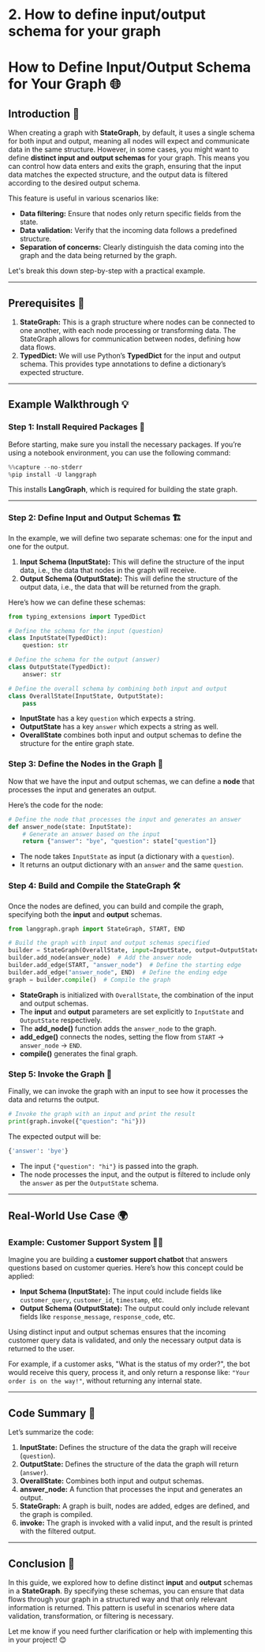 # 2. How to define input/output schema for your graph

# How to Define Input/Output Schema for Your Graph 🌐

## Introduction 🌟

When creating a graph with **StateGraph**, by default, it uses a single schema for both input and output, meaning all nodes will expect and communicate data in the same structure. However, in some cases, you might want to define **distinct input and output schemas** for your graph. This means you can control how data enters and exits the graph, ensuring that the input data matches the expected structure, and the output data is filtered according to the desired output schema.

This feature is useful in various scenarios like:
- **Data filtering:** Ensure that nodes only return specific fields from the state.
- **Data validation:** Verify that the incoming data follows a predefined structure.
- **Separation of concerns:** Clearly distinguish the data coming into the graph and the data being returned by the graph.

Let's break this down step-by-step with a practical example.

---

## Prerequisites 📝

1. **StateGraph:** This is a graph structure where nodes can be connected to one another, with each node processing or transforming data. The StateGraph allows for communication between nodes, defining how data flows.
2. **TypedDict:** We will use Python’s **TypedDict** for the input and output schema. This provides type annotations to define a dictionary’s expected structure.

---

## Example Walkthrough 💡

### Step 1: Install Required Packages 🚀

Before starting, make sure you install the necessary packages. If you’re using a notebook environment, you can use the following command:

```python
%%capture --no-stderr
%pip install -U langgraph
```

This installs **LangGraph**, which is required for building the state graph.

---

### Step 2: Define Input and Output Schemas 🏗️

In the example, we will define two separate schemas: one for the input and one for the output.

1. **Input Schema (InputState):** This will define the structure of the input data, i.e., the data that nodes in the graph will receive.
2. **Output Schema (OutputState):** This will define the structure of the output data, i.e., the data that will be returned from the graph.

Here’s how we can define these schemas:

```python
from typing_extensions import TypedDict

# Define the schema for the input (question)
class InputState(TypedDict):
    question: str

# Define the schema for the output (answer)
class OutputState(TypedDict):
    answer: str

# Define the overall schema by combining both input and output
class OverallState(InputState, OutputState):
    pass
```

- **InputState** has a key `question` which expects a string.
- **OutputState** has a key `answer` which expects a string as well.
- **OverallState** combines both input and output schemas to define the structure for the entire graph state.

### Step 3: Define the Nodes in the Graph 🌳

Now that we have the input and output schemas, we can define a **node** that processes the input and generates an output.

Here’s the code for the node:

```python
# Define the node that processes the input and generates an answer
def answer_node(state: InputState):
    # Generate an answer based on the input
    return {"answer": "bye", "question": state["question"]}
```

- The node takes `InputState` as input (a dictionary with a `question`).
- It returns an output dictionary with an `answer` and the same `question`.

### Step 4: Build and Compile the StateGraph 🛠️

Once the nodes are defined, you can build and compile the graph, specifying both the **input** and **output** schemas.

```python
from langgraph.graph import StateGraph, START, END

# Build the graph with input and output schemas specified
builder = StateGraph(OverallState, input=InputState, output=OutputState)
builder.add_node(answer_node)  # Add the answer node
builder.add_edge(START, "answer_node")  # Define the starting edge
builder.add_edge("answer_node", END)  # Define the ending edge
graph = builder.compile()  # Compile the graph
```

- **StateGraph** is initialized with `OverallState`, the combination of the input and output schemas.
- The **input** and **output** parameters are set explicitly to `InputState` and `OutputState` respectively.
- The **add_node()** function adds the `answer_node` to the graph.
- **add_edge()** connects the nodes, setting the flow from `START` → `answer_node` → `END`.
- **compile()** generates the final graph.

### Step 5: Invoke the Graph 🔄

Finally, we can invoke the graph with an input to see how it processes the data and returns the output.

```python
# Invoke the graph with an input and print the result
print(graph.invoke({"question": "hi"}))
```

The expected output will be:

```python
{'answer': 'bye'}
```

- The input `{"question": "hi"}` is passed into the graph.
- The node processes the input, and the output is filtered to include only the `answer` as per the `OutputState` schema.

---

## Real-World Use Case 🌍

### Example: Customer Support System 🧑‍💻

Imagine you are building a **customer support chatbot** that answers questions based on customer queries. Here’s how this concept could be applied:

- **Input Schema (InputState):** The input could include fields like `customer_query`, `customer_id`, `timestamp`, etc.
- **Output Schema (OutputState):** The output could only include relevant fields like `response_message`, `response_code`, etc.

Using distinct input and output schemas ensures that the incoming customer query data is validated, and only the necessary output data is returned to the user.

For example, if a customer asks, "What is the status of my order?", the bot would receive this query, process it, and only return a response like: `"Your order is on the way!"`, without returning any internal state.

---

## Code Summary 📝

Let’s summarize the code:

1. **InputState:** Defines the structure of the data the graph will receive (`question`).
2. **OutputState:** Defines the structure of the data the graph will return (`answer`).
3. **OverallState:** Combines both input and output schemas.
4. **answer_node:** A function that processes the input and generates an output.
5. **StateGraph:** A graph is built, nodes are added, edges are defined, and the graph is compiled.
6. **invoke:** The graph is invoked with a valid input, and the result is printed with the filtered output.

---

## Conclusion 🎯

In this guide, we explored how to define distinct **input** and **output** schemas in a **StateGraph**. By specifying these schemas, you can ensure that data flows through your graph in a structured way and that only relevant information is returned. This pattern is useful in scenarios where data validation, transformation, or filtering is necessary.

Let me know if you need further clarification or help with implementing this in your project! 😊